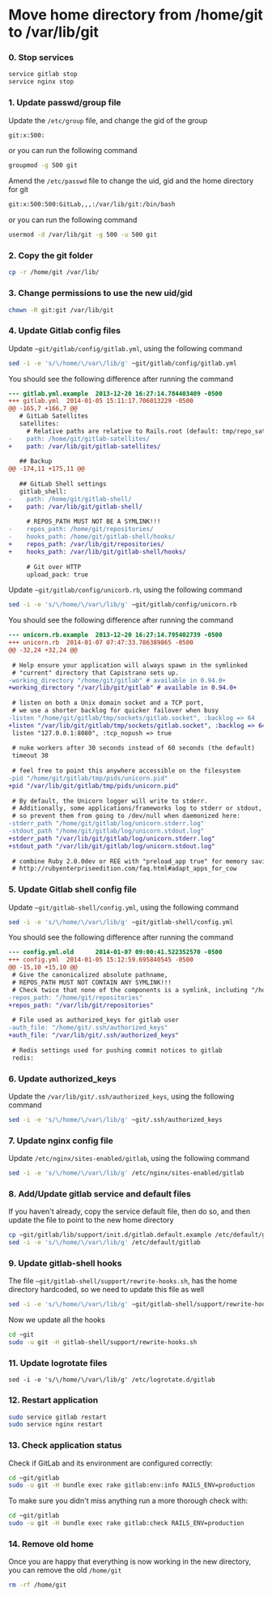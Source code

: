 # Move home directory from /home/git to /var/lib/git

### 0. Stop services

```bash
service gitlab stop
service nginx stop
```

### 1. Update passwd/group file

Update the `/etc/group` file, and change the gid of the group

```bash
git:x:500:
```
or you can run the following command

```bash
groupmod -g 500 git
```

Amend the `/etc/passwd` file to change the uid, gid and the home directory for git

```bash
git:x:500:500:GitLab,,,:/var/lib/git:/bin/bash
```
or you can run the following command

```bash
usermod -d /var/lib/git -g 500 -u 500 git
```

### 2. Copy the git folder

```bash
cp -r /home/git /var/lib/
```

### 3. Change permissions to use the new uid/gid

```bash
chown -R git:git /var/lib/git
```

### 4. Update Gitlab config files

Update `~git/gitlab/config/gitlab.yml`, using the following command

```bash
sed -i -e 's/\/home/\/var\/lib/g' ~git/gitlab/config/gitlab.yml
```

You should see the following difference after running the command

```diff
--- gitlab.yml.example  2013-12-20 16:27:14.784403409 -0500
+++ gitlab.yml  2014-01-05 15:11:17.706013229 -0500
@@ -165,7 +166,7 @@
   # GitLab Satellites
   satellites:
     # Relative paths are relative to Rails.root (default: tmp/repo_satellites/)
-    path: /home/git/gitlab-satellites/
+    path: /var/lib/git/gitlab-satellites/
 
   ## Backup
@@ -174,11 +175,11 @@
 
   ## GitLab Shell settings
   gitlab_shell:
-    path: /home/git/gitlab-shell/
+    path: /var/lib/git/gitlab-shell/
 
     # REPOS_PATH MUST NOT BE A SYMLINK!!!
-    repos_path: /home/git/repositories/
-    hooks_path: /home/git/gitlab-shell/hooks/
+    repos_path: /var/lib/git/repositories/
+    hooks_path: /var/lib/git/gitlab-shell/hooks/
 
     # Git over HTTP
     upload_pack: true
```
Update `~git/gitlab/config/unicorb.rb`, using the following command

```bash
sed -i -e 's/\/home/\/var\/lib/g' ~git/gitlab/config/unicorn.rb
```

You should see the following difference after running the command

```diff
--- unicorn.rb.example  2013-12-20 16:27:14.795402739 -0500
+++ unicorn.rb  2014-01-07 07:47:33.786389865 -0500
@@ -32,24 +32,24 @@
 
 # Help ensure your application will always spawn in the symlinked
 # "current" directory that Capistrano sets up.
-working_directory "/home/git/gitlab" # available in 0.94.0+
+working_directory "/var/lib/git/gitlab" # available in 0.94.0+
 
 # listen on both a Unix domain socket and a TCP port,
 # we use a shorter backlog for quicker failover when busy
-listen "/home/git/gitlab/tmp/sockets/gitlab.socket", :backlog => 64
+listen "/var/lib/git/gitlab/tmp/sockets/gitlab.socket", :backlog => 64
 listen "127.0.0.1:8080", :tcp_nopush => true
 
 # nuke workers after 30 seconds instead of 60 seconds (the default)
 timeout 30
 
 # feel free to point this anywhere accessible on the filesystem
-pid "/home/git/gitlab/tmp/pids/unicorn.pid"
+pid "/var/lib/git/gitlab/tmp/pids/unicorn.pid"
 
 # By default, the Unicorn logger will write to stderr.
 # Additionally, some applications/frameworks log to stderr or stdout,
 # so prevent them from going to /dev/null when daemonized here:
-stderr_path "/home/git/gitlab/log/unicorn.stderr.log"
-stdout_path "/home/git/gitlab/log/unicorn.stdout.log"
+stderr_path "/var/lib/git/gitlab/log/unicorn.stderr.log"
+stdout_path "/var/lib/git/gitlab/log/unicorn.stdout.log"
 
 # combine Ruby 2.0.0dev or REE with "preload_app true" for memory savings
 # http://rubyenterpriseedition.com/faq.html#adapt_apps_for_cow
```

### 5. Update Gitlab shell config file

Update `~git/gitlab-shell/config.yml`, using the following command

```bash
sed -i -e 's/\/home/\/var\/lib/g' ~git/gitlab-shell/config.yml
```

You should see the following difference after running the command

```diff
--- config.yml.old      2014-01-07 09:00:41.522352570 -0500
+++ config.yml  2014-01-05 15:12:59.695840545 -0500
@@ -15,10 +15,10 @@
 # Give the canonicalized absolute pathname,
 # REPOS_PATH MUST NOT CONTAIN ANY SYMLINK!!!
 # Check twice that none of the components is a symlink, including "/home".
-repos_path: "/home/git/repositories"
+repos_path: "/var/lib/git/repositories"
 
 # File used as authorized_keys for gitlab user
-auth_file: "/home/git/.ssh/authorized_keys"
+auth_file: "/var/lib/git/.ssh/authorized_keys"
 
 # Redis settings used for pushing commit notices to gitlab
 redis:
```

### 6. Update authorized_keys

Update the `/var/lib/git/.ssh/authorized_keys`, using the following command

```bash
sed -i -e 's/\/home/\/var\/lib/g' ~git/.ssh/authorized_keys
```

### 7. Update nginx config file

Update `/etc/nginx/sites-enabled/gitlab`, using the following command

```bash
sed -i -e 's/\/home/\/var\/lib/g' /etc/nginx/sites-enabled/gitlab
```

### 8. Add/Update gitlab service and default files

If you haven't already, copy the service default file, then do so, and then update the file to point to the new home directory

```bash
cp ~git/gitlab/lib/support/init.d/gitlab.default.example /etc/default/gitlab
sed -i -e 's/\/home/\/var\/lib/g' /etc/default/gitlab
```

### 9. Update gitlab-shell hooks

The file `~git/gitlab-shell/support/rewrite-hooks.sh`, has the home directory hardcoded, so we need to update this file as well

```bash
sed -i -e 's/\/home/\/var\/lib/g' ~git/gitlab-shell/support/rewrite-hooks.sh
```

Now we update all the hooks

```bash
cd ~git
sudo -u git -H gitlab-shell/support/rewrite-hooks.sh
```

### 11. Update logrotate files

```
sed -i -e 's/\/home/\/var\/lib/g' /etc/logrotate.d/gitlab
```

### 12. Restart application

```bash
sudo service gitlab restart
sudo service nginx restart
```

### 13. Check application status

Check if GitLab and its environment are configured correctly:

```bash
cd ~git/gitlab
sudo -u git -H bundle exec rake gitlab:env:info RAILS_ENV=production
```

To make sure you didn't miss anything run a more thorough check with:

```bash
cd ~git/gitlab
sudo -u git -H bundle exec rake gitlab:check RAILS_ENV=production
```

### 14. Remove old home

Once you are happy that everything is now working in the new directory, you can remove the old `/home/git`

```bash
rm -rf /home/git
```
